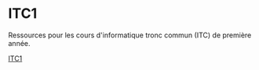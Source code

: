 # ITC1

Ressources pour les cours d'informatique tronc commun (ITC) de première année.

[ITC1](/documents/table_exemple_cours.pdf)
